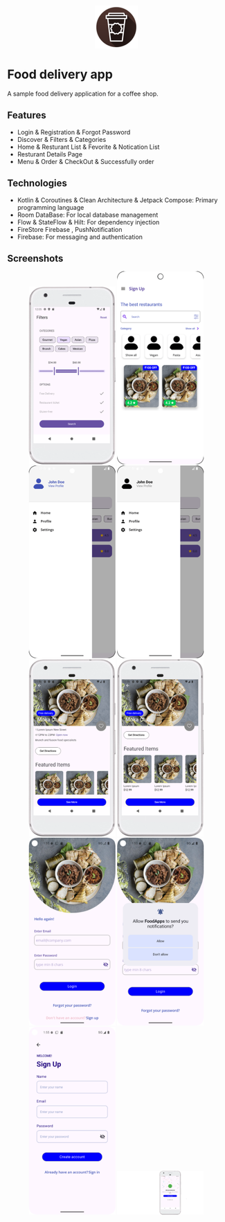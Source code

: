 
<p align="center">
  <img src="images/just_java_logo.png" alt="Description of your image">
</p>

# Food delivery app

A sample food delivery application for a coffee shop.

## Features
- Login & Registration & Forgot Password
- Discover & Filters & Categories
- Home & Resturant List & Fevorite & Notication List
- Resturant Details Page
- Menu & Order & CheckOut & Successfully order

## Technologies
- Kotlin & Coroutines & Clean Architecture & Jetpack Compose: Primary programming language
- Room DataBase: For local database management
- Flow & StateFlow & Hilt: For dependency injection
- FireStore Firebase , PushNotification
- Firebase: For messaging and authentication

## Screenshots
<p align="center">
  <img src="images/part2.png" alt="Part 2" width="200">
  <img src="images/part3.png" alt="Part 3" width="200">
  <img src="images/part4.png" alt="Part 4" width="200">
  <img src="images/part5.png" alt="Part 5" width="200">
  <img src="images/part6.png" alt="Part 4" width="200">
  <img src="images/part7.png" alt="Part 5" width="200">
  <img src="images/part8.png" alt="Part 8" width="200">
  <img src="images/part9.png" alt="Part 9" width="200">
  <img src="images/part10.png" alt="Part 10" width="200">
  <img src="images/food_delivery_screen.png" alt="Part 1"  width="200">
</p>

